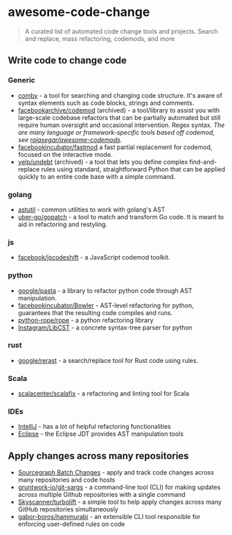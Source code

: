 # awesome-code-change
> A curated list of automated code change tools and projects. Search and replace, mass refactoring, codemods, and more

## Write code to change code

### Generic

- [comby](https://comby.dev/) -  a tool for searching and changing code structure. It's aware of syntax elements such as code blocks, strings and comments.
- [facebookarchive/codemod](https://github.com/facebookarchive/codemod) (archived) - a tool/library to assist you with large-scale codebase refactors that can be partially automated but still require human oversight and occasional intervention. Regex syntax.
_The are many language or framework-specific tools based off codemod, see [rajasegar/awesome-codemods](https://github.com/rajasegar/awesome-codemods)._
- [facebookincubator/fastmod](https://github.com/facebookincubator/fastmod) a fast partial replacement for codemod, focused on the interactive mode.
- [yelp/undebt](https://github.com/Yelp/undebt) (archived) - a tool that lets you define complex find-and-replace rules using standard, straightforward Python that can be applied quickly to an entire code base with a simple command.

### golang

- [astutil](https://sourcegraph.com/github.com/golang/tools/-/docs/golang.org/x/tools/go/ast/astutil) - common utilities to work with golang's AST
- [uber-go/gopatch](https://github.com/uber-go/gopatch#gopatch) - a tool to match and transform Go code. It is meant to aid in refactoring and restyling.

### js

- [facebook/jscodeshift](https://github.com/facebook/jscodeshift) - a JavaScript codemod toolkit.

### python

- [google/pasta](https://github.com/google/pasta) - a library to refactor python code through AST manipulation. 
- [facebookincubator/Bowler](https://github.com/facebookincubator/bowler) - AST-level refactoring for python, guarantees that the resulting code compiles and runs.
- [python-rope/rope](https://github.com/python-rope/rope) - a python refactoring library
- [Instagram/LibCST](https://github.com/Instagram/LibCST) - a concrete syntax-tree parser for python

### rust

- [google/rerast](https://github.com/google/rerast) - a search/replace tool for Rust code using rules.

### Scala

- [scalacenter/scalafix](https://github.com/scalacenter/scalafix) - a refactoring and linting tool for Scala


### IDEs

- [IntelliJ](https://www.jetbrains.com/help/idea/refactoring-source-code.html) - has a lot of helpful refactoring functionalities
- [Eclipse](https://www.vogella.com/tutorials/EclipseJDT/article.html) - the Eclipse JDT provides AST manipulation tools


## Apply changes across many repositories

- [Sourcegraph Batch Changes](https://docs.sourcegraph.com/batch_changes) - apply and track code changes across many repositories and code hosts
- [gruntwork-io/git-xargs](https://github.com/gruntwork-io/git-xargs) - a command-line tool (CLI) for making updates across multiple Github repositories with a single command
- [Skyscanner/turbolift](https://github.com/Skyscanner/turbolift) - a simple tool to help apply changes across many GitHub repositories simultaneously
- [gabor-boros/hammurabi](https://github.com/gabor-boros/hammurabi) - an extensible CLI tool responsible for enforcing user-defined rules on code
